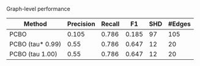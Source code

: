 Graph-level performance

| Method           |   Precision |   Recall |    F1 |   SHD |   #Edges |
|------------------|-------------|----------|-------|-------|----------|
| PCBO             |       0.105 |    0.786 | 0.185 |    97 |      105 |
| PCBO (tau* 0.99) |       0.55  |    0.786 | 0.647 |    12 |       20 |
| PCBO (tau 1.00)  |       0.55  |    0.786 | 0.647 |    12 |       20 |
